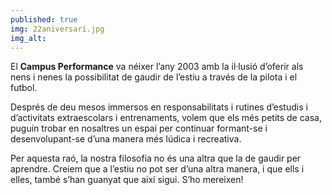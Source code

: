 ```yaml
---
published: true
img: 22aniversari.jpg
img_alt:
---
```

El **Campus Performance** va néixer l’any 2003 amb la il·lusió d’oferir als nens i nenes la possibilitat de gaudir de l’estiu a través de la pilota i el futbol.

Després de deu mesos immersos en responsabilitats i rutines d’estudis i d’activitats extraescolars i entrenaments, volem que els més petits de casa, puguin trobar en nosaltres un espai per continuar formant-se i desenvolupant-se d’una manera més lúdica i recreativa.

Per aquesta raó, la nostra filosofia no és una altra que la de gaudir per aprendre. Creiem que a l’estiu no pot ser d’una altra manera, i que ells i elles, també s’han guanyat que així sigui. S’ho mereixen!
